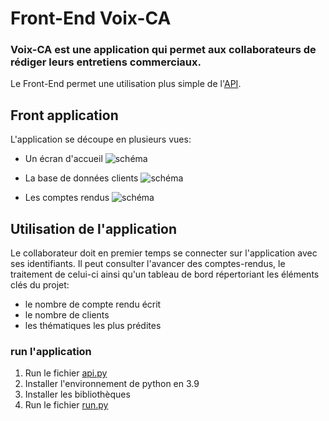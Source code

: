 
# Front-End Voix-CA 

### Voix-CA est une application qui permet aux collaborateurs de rédiger leurs entretiens commerciaux. 
 
Le Front-End permet une utilisation plus simple de l'[API](https://github.com/ManonDBT/API_Voix-CA). 

## Front application 
L'application se découpe en plusieurs vues:
- Un écran d'accueil 
![schéma](https://drive.google.com/uc?export=view&id=1EMa9hucnBgYr45LWtkzgX4ZC9Ys6D-mz)

- La base de données clients
![schéma](https://drive.google.com/uc?export=view&id=1pniv1i_mzuS6UU4KiBNTdsbkSST7qC_N)

- Les comptes rendus 
![schéma](https://drive.google.com/uc?export=view&id=1ZHT7ZJaylHi86-eorMPTyA7M1V3jhtYE)


## Utilisation de l'application 

Le collaborateur doit en premier temps se connecter sur l'application avec ses identifiants. Il peut consulter l'avancer des comptes-rendus, le traitement de celui-ci ainsi qu'un tableau de bord répertoriant les éléments clés du projet: 
- le nombre de compte rendu écrit 
- le nombre de clients 
- les thématiques les plus prédites 

### run l'application 

1. Run le fichier [api.py](https://github.com/ManonDBT/API_Voix-CA/blob/main/api.py)
2. Installer l'environnement de python en 3.9 
3. Installer les bibliothèques 
4. Run le fichier [run.py](https://github.com/ManonDBT/FRONT_END_Voix-CA/blob/master/run.py)
